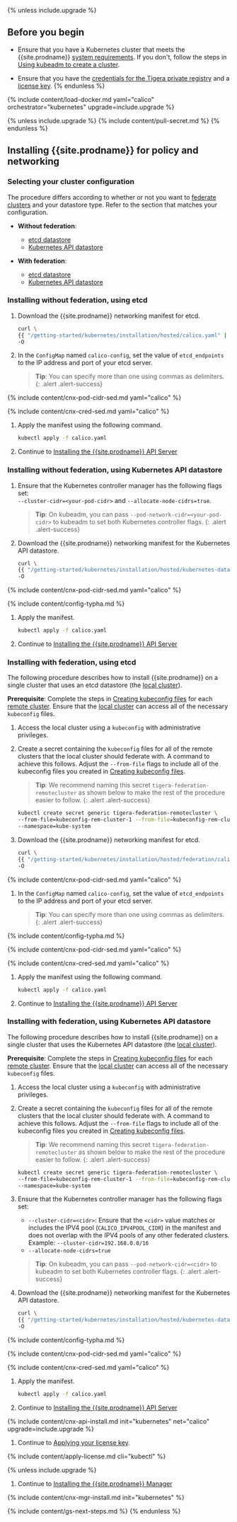 {% unless include.upgrade %}
## Before you begin

- Ensure that you have a Kubernetes cluster that meets the {{site.prodname}}
  [system requirements]({{site.baseurl}}/getting-started/kubernetes/requirements). If you don't, follow the steps in
  [Using kubeadm to create a cluster](http://kubernetes.io/docs/getting-started-guides/kubeadm/).

- Ensure that you have the [credentials for the Tigera private registry]({{site.baseurl}}/getting-started/calico-enterprise#get-private-registry-credentials-and-license-key)
  and a [license key]({{site.baseurl}}/getting-started/calico-enterprise#get-private-registry-credentials-and-license-key).
{% endunless %}

{% include content/load-docker.md yaml="calico" orchestrator="kubernetes" upgrade=include.upgrade %}

{% unless include.upgrade %}
{% include content/pull-secret.md %}
{% endunless %}

## <a name="install-cnx"></a>Installing {{site.prodname}} for policy and networking

### Selecting your cluster configuration

The procedure differs according to whether or not you want to [federate clusters]({{site.baseurl}}/networking/federation/overview)
and your datastore type. Refer to the section that matches your configuration.

- **Without federation**:
   - [etcd datastore](#installing-without-federation-using-etcd)
   - [Kubernetes API datastore](#installing-without-federation-using-kubernetes-api-datastore)

- **With federation**:
   - [etcd datastore](#installing-with-federation-using-etcd)
   - [Kubernetes API datastore](#installing-with-federation-using-kubernetes-api-datastore)

### Installing without federation, using etcd

1. Download the {{site.prodname}} networking manifest for etcd.

   ```bash
   curl \
   {{ "/getting-started/kubernetes/installation/hosted/calico.yaml" | absolute_url }} \
   -O
   ```

1. In the `ConfigMap` named `calico-config`, set the value of
   `etcd_endpoints` to the IP address and port of your etcd server.

   > **Tip**: You can specify more than one using commas as delimiters.
   {: .alert .alert-success}

{% include content/cnx-pod-cidr-sed.md yaml="calico" %}

{% include content/cnx-cred-sed.md yaml="calico" %}

1. Apply the manifest using the following command.

   ```bash
   kubectl apply -f calico.yaml
   ```

1. Continue to [Installing the {{site.prodname}} API Server](#installing-the-{{site.prodnamedash}}-api-server)


### Installing without federation, using Kubernetes API datastore

1. Ensure that the Kubernetes controller manager has the following flags
   set: <br>
   `--cluster-cidr=<your-pod-cidr>` and `--allocate-node-cidrs=true`.

   > **Tip**: On kubeadm, you can pass `--pod-network-cidr=<your-pod-cidr>`
   > to kubeadm to set both Kubernetes controller flags.
   {: .alert .alert-success}

1. Download the {{site.prodname}} networking manifest for the Kubernetes API datastore.

   ```bash
   curl \
   {{ "/getting-started/kubernetes/installation/hosted/kubernetes-datastore/calico-networking/typha/calico.yaml" | absolute_url }} \
   -O
   ```

{% include content/cnx-pod-cidr-sed.md yaml="calico" %}

{% include content/config-typha.md %}

1. Apply the manifest.

   ```bash
   kubectl apply -f calico.yaml
   ```

1. Continue to [Installing the {{site.prodname}} API Server](#installing-the-{{site.prodnamedash}}-api-server)


### Installing with federation, using etcd

The following procedure describes how to install {{site.prodname}} on a single cluster that uses an
etcd datastore (the [local cluster]({{site.baseurl}}/networking/federation/overview#terminology)).

**Prerequisite**: Complete the steps in [Creating kubeconfig files]({{site.baseurl}}/networking/federation/kubeconfig)
for each [remote cluster]({{site.baseurl}}/networking/federation/overview#terminology). Ensure that the
[local cluster]({{site.baseurl}}/networking/federation/overview#terminology) can access all of the necessary `kubeconfig` files.

1. Access the local cluster using a `kubeconfig` with administrative privileges.

1. Create a secret containing the `kubeconfig` files for all of the remote clusters that
   the local cluster should federate with. A command to achieve this follows. Adjust the `--from-file`
   flags to include all of the kubeconfig files you created in [Creating kubeconfig files]({{site.baseurl}}/networking/federation/kubeconfig).

   > **Tip**: We recommend naming this secret `tigera-federation-remotecluster` as shown below
   > to make the rest of the procedure easier to follow.
   {: .alert .alert-success}

   ```bash
   kubectl create secret generic tigera-federation-remotecluster \
   --from-file=kubeconfig-rem-cluster-1 --from-file=kubeconfig-rem-cluster-2 \
   --namespace=kube-system
   ```

1. Download the {{site.prodname}} networking manifest for etcd.

   ```bash
   curl \
   {{ "/getting-started/kubernetes/installation/hosted/federation/calico.yaml" | absolute_url }} \
   -O
   ```

{% include content/cnx-pod-cidr-sed.md yaml="calico" %}

1. In the `ConfigMap` named `calico-config`, set the value of
   `etcd_endpoints` to the IP address and port of your etcd server.

   > **Tip**: You can specify more than one using commas as delimiters.
   {: .alert .alert-success}

{% include content/config-typha.md %}

{% include content/cnx-pod-cidr-sed.md yaml="calico" %}

{% include content/cnx-cred-sed.md yaml="calico" %}

1. Apply the manifest using the following command.

   ```bash
   kubectl apply -f calico.yaml
   ```

1. Continue to [Installing the {{site.prodname}} API Server](#installing-the-{{site.prodnamedash}}-api-server)


### Installing with federation, using Kubernetes API datastore

The following procedure describes how to install {{site.prodname}} on a single cluster that uses the
Kubernetes API datastore (the [local cluster]({{site.baseurl}}/networking/federation/overview#terminology)).

**Prerequisite**: Complete the steps in [Creating kubeconfig files]({{site.baseurl}}/networking/federation/kubeconfig)
for each [remote cluster]({{site.baseurl}}/networking/federation/overview#terminology). Ensure that the
[local cluster]({{site.baseurl}}/networking/federation/overview#terminology) can access all of the necessary `kubeconfig` files.

1. Access the local cluster using a `kubeconfig` with administrative privileges.

1. Create a secret containing the `kubeconfig` files for all of the remote clusters that
   the local cluster should federate with. A command to achieve this follows. Adjust the `--from-file`
   flags to include all of the kubeconfig files you created in [Creating kubeconfig files]({{site.baseurl}}/networking/federation/kubeconfig).

   > **Tip**: We recommend naming this secret `tigera-federation-remotecluster` as shown below to
   > make the rest of the procedure easier to follow.
   {: .alert .alert-success}

   ```bash
   kubectl create secret generic tigera-federation-remotecluster \
   --from-file=kubeconfig-rem-cluster-1 --from-file=kubeconfig-rem-cluster-2 \
   --namespace=kube-system
   ```

1. Ensure that the Kubernetes controller manager has the following flags set:<br>
   - `--cluster-cidr=<cidr>`: Ensure that the `<cidr>` value matches or includes the IPV4 pool
     (`CALICO_IPV4POOL_CIDR`) in the manifest and does not overlap with the IPV4 pools of any other
     federated clusters. Example: `--cluster-cidr=192.168.0.0/16`
   - `--allocate-node-cidrs=true`

   > **Tip**: On kubeadm, you can pass `--pod-network-cidr=<cidr>`
   > to kubeadm to set both Kubernetes controller flags.
   {: .alert .alert-success}

1. Download the {{site.prodname}} networking manifest for the Kubernetes API datastore.

   ```bash
   curl \
   {{ "/getting-started/kubernetes/installation/hosted/kubernetes-datastore/calico-networking/federation/calico.yaml" | absolute_url }} \
   -O
   ```

{% include content/config-typha.md %}

{% include content/cnx-pod-cidr-sed.md yaml="calico" %}

{% include content/cnx-cred-sed.md yaml="calico" %}

1. Apply the manifest.

   ```bash
   kubectl apply -f calico.yaml
   ```

1. Continue to [Installing the {{site.prodname}} API Server](#installing-the-{{site.prodnamedash}}-api-server)

{% include content/cnx-api-install.md init="kubernetes" net="calico" upgrade=include.upgrade %}

1. Continue to [Applying your license key](#applying-your-license-key).

{% include content/apply-license.md cli="kubectl" %}

{% unless include.upgrade %}
1. Continue to [Installing the {{site.prodname}} Manager](#installing-the-{{site.prodnamedash}}-manager)

{% include content/cnx-mgr-install.md init="kubernetes" %}

{% include content/gs-next-steps.md %}
{% endunless %}
